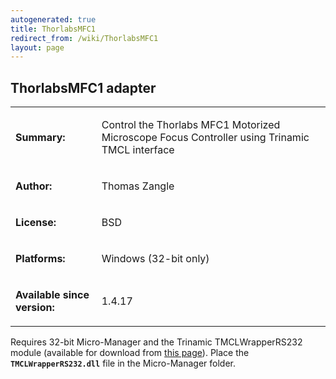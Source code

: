 ```yaml
---
autogenerated: true
title: ThorlabsMFC1
redirect_from: /wiki/ThorlabsMFC1
layout: page
---
```


## ThorlabsMFC1 adapter

<table cellspacing=3>
<tr>
<td markdown="1">

**Summary:**

</td>
<td markdown="1" valign="top">

Control the Thorlabs MFC1 Motorized Microscope Focus Controller using
Trinamic TMCL interface

</td>
</tr>
<tr>
<td markdown="1">

**Author:**

</td>
<td markdown="1">

Thomas Zangle

</td>
</tr>
<tr>
<td markdown="1">

**License:**

</td>
<td markdown="1">

BSD

</td>
</tr>
<tr>
<td markdown="1">

**Platforms:**

</td>
<td markdown="1">

Windows (32-bit only)

</td>
</tr>
<tr>
<td markdown="1">

**Available since version:**

</td>
<td markdown="1">

1.4.17

</td>
</tr>
</table>

Requires 32-bit Micro-Manager and the Trinamic TMCLWrapperRS232 module
(available for download from [this
page](https://www.trinamic.com/support/help-center/discontinued-products/discontinued-details/tmcm-610/)).
Place the **`TMCLWrapperRS232.dll`** file in the Micro-Manager folder.

